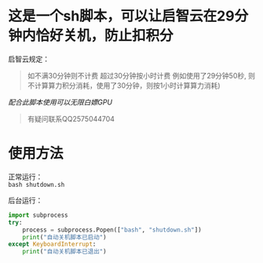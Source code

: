 # 这是一个sh脚本，可以让启智云在29分钟内恰好关机，防止扣积分 
启智云规定：
> 如不满30分钟则不计费
> 超过30分钟按小时计费 例如使用了29分钟50秒, 则不计算算力积分消耗，使用了30分钟，则按1小时计算算力消耗)

*配合此脚本使用可以无限白嫖GPU*
> 有疑问联系QQ2575044704
# 使用方法
正常运行：  
`
bash shutdown.sh
`
  
后台运行：  
```Python
import subprocess
try:
    process = subprocess.Popen(["bash", "shutdown.sh"])
    print("自动关机脚本已启动")
except KeyboardInterrupt:
    print("自动关机脚本已退出")
```
